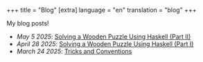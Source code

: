 +++
title = "Blog"
[extra]
language = "en"
translation = "blog"
+++

My blog posts!

* *May 5 2025*: [Solving a Wooden Puzzle Using Haskell (Part II)](@/en/blog/20250505.md)
* *April 28 2025*: [Solving a Wooden Puzzle Using Haskell (Part I)](@/en/blog/20250428.md)
* *March 24 2025*: [Tricks and Conventions](@/en/blog/20250324.md)
